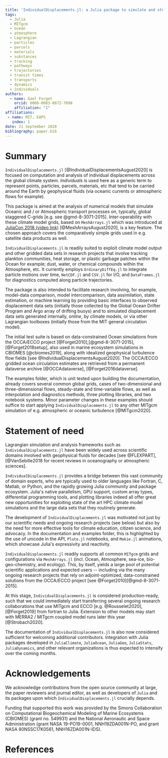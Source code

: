 ```yaml
---
title: 'IndividualDisplacements.jl: a Julia package to simulate and study particle displacements within the climate system'
tags:
  - Julia
  - MITgcm
  - ocean
  - atmosphere
  - Lagrangian
  - particles
  - parcels
  - materials
  - substances
  - tracking
  - pathways
  - trajectories
  - transit times
  - transports
  - dynamics
  - individuals
authors:
  - name: Gael Forget
    orcid: 0000-0003-0872-7098
    affiliation: "1"
affiliations:
 - name: MIT, EAPS
   index: 1
date: 21 September 2020
bibliography: paper.bib
---
```


# Summary

`IndividualDisplacements.jl` [@IndividualDisplacementsAugust2020] is focused on computation and analysis of individual displacements across the global climate system. _Individuals_ is used here as a generic term to represent points, particles, parcels, materials, etc that tend to be carried around the Earth by geophysical fluids (via oceanic currents or atmospheric flows for example). 

This package is aimed at the analysis of numerical models that simulate Oceanic and / or Atmospheric transport processes on, typically, global staggered C-grids [e.g. see @gmd-8-3071-2015]. Inter-operability with these climate model grids, based on `MeshArrays.jl` which was introduced at [JuliaCon 2018 (video link)](https://youtu.be/RDxAy_zSUvg) [@MeshArraysAugust2020], is a key feature. The chosen approach covers the comparatively simple grids used in e.g. satellite data products as well.

`IndividualDisplacements.jl` is readily suited to exploit climate model output and other gridded data sets in research projects that involve tracking plankton communities, heat storage, or plastic garbage patches within the Ocean for example; dust, water, or chemical compounds within the Atmosphere, etc. It currently employs `OrdinaryDiffEq.jl` to integrate particle motions over time, `NetCDF.jl` and `CSV.jl` for I/O, and `DataFrames.jl` for diagnostics computed along particle trajectories.

The package is also intended to facilitate research involving, for example, model-data comparison, model intercomparison, data assimilation, state estimation, or machine learning by providing basic interfaces to observed displacement data sets (initially those collected by the Global Ocean Drifter Program and Argo array of drifting buoys) and to simulated displacement data sets generated internally, _online_, by climate models, or via other Lagrangian toolboxes (initially those from the MIT general circulation model).

The initial test suite is based on data-constrained Ocean simulations from the OCCA/ECCO project [@Forget2010],[@gmd-8-3071-2015], [@Forget2018setup], also used in marine ecosystem simulations in CBIOMES [@cbiomes2019], along with idealized geophysical turbulence flow fields [see @IndividualDisplacementsAugust2020]. The OCCA/ECCO gridded ocean circulation estimates are retrieved from a permanent dataverse archive [@OCCAdataverse], [@Forget2016dataverse].

The examples folder, which is unit tested upon building the documentation, already covers several common global grids, cases of two-dimensional and three-dimensional flows, steady-state and time-variable flows, as well as interpolation and diagnostics methods, three plotting libraries, and two notebook systems. Minor parameter changes in these examples should suffice to start applying `IndividualDisplacements.jl` to any other MITgcm simulation of e.g. atmospheric or oceanic turbulence [@MITgcm2020].

# Statement of need 

Lagrangian simulation and analysis frameworks such as `IndividualDisplacements.jl` have been widely used across scientific domains involved with geophysical fluids for decades [see @FLEXPART],[@VanSebille2018 for recent reviews in oceanography or atmospheric sciences]. 

`IndividualDisplacements.jl` provides a bridge between this vast community of domain experts, who are typically used to older languages like Fortran, C, Matlab, or Python, and the rapidly growing Julia community and package ecosystem. Julia's native parallelism, GPU support, custom array types, differential programming tools, and plotting libraries indeed all offer great new opportunities for exploiting state of the art HPC climate model simulations and the large data sets that they routinely generate.

The development of `IndividualDisplacements.jl` was motivated not just by our scientific needs and ongoing research projects (see below) but also by the need for more effective tools for climate education, citizen science, and advocacy. In the documentation and examples folder, this is highlighted by the use of unicode in the API, `Pluto.jl` notebooks, and `Makie.jl` animations, which showcase Julia's expressivity and reactivity. 

`IndividualDisplacements.jl` readily supports all common `MITgcm` grids and configurations via `MeshArrays.jl` (incl. Ocean,  Atmosphere, sea-ice, bio-geo-chemistry, and ecology). This, by itself, yields a large pool of potential scientific applications and expected users -- including via the many ongoing research projects that rely on adjoint-optimized, data-constrained solutions from the OCCA/ECCO project [see @Forget2010][@gmd-8-3071-2015]. 

At this stage, `IndividualDisplacements.jl` is considered production-ready, such that we could immediately start transferring several ongoing research collaborations that use MITgcm and ECCO [e.g. @Rousselet2020], [@Forget2019] from fortran to Julia. Extension to other models may start with MERRA2 / MITgcm coupled model runs later this year [@Strobach2020]. 

The documentation of `IndividualDisplacements.jl` is also now considered sufficient for welcoming additional contributors. Integration with Julia packages developed in `JuliaClimate`, `JuliaOcean`, `JuliaGeo`, `JuliaStats`, `JuliaDynamics`, and other relevant organizations is thus expected to intensify over the coming months.

# Acknowledgements

We acknowledge contributions from the open source community at large, the paper reviewers and journal editor, as well as developers of `Julia` and its packages upon which `IndividualDisplacements.jl` crucially depends. 

Funding that supported this work was provided by the Simons Collaboration on Computational Biogeochemical Modeling of Marine Ecosystems (CBIOMES) (grant no. 549931) and the National Aeronautic and Space Administration (grant NASA 19-PO19-0001, NNH19ZDA001N-PO, and grant NASA 80NSSC17K0561, NNH16ZDA001N-IDS).

# References

